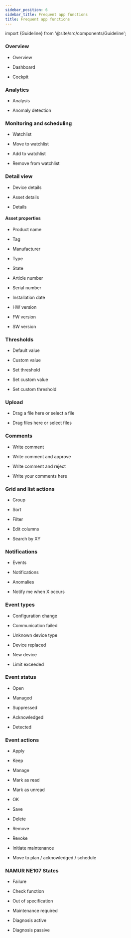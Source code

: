 ```yaml
---
sidebar_position: 6
sidebar_title: Frequent app functions
title: Frequent app functions
---
```


import {Guideline} from '@site/src/components/Guideline';

### Overview

- Overview

- Dashboard

- Cockpit

<div class="d-flex flex-wrap">

<span class="m-2">
<Guideline do={false} label='Console'></Guideline>
</span>
<span class="m-2">
<Guideline do={false} label='Dash'></Guideline>
</span>
<span class="m-2">
<Guideline do={false} label='Control panel'></Guideline>
</span>

</div>

### Analytics

- Analysis

- Anomaly detection

<div class="d-flex flex-wrap">

<span class="m-2">
<Guideline do={false} label='Assessment'></Guideline>
</span>
<span class="m-2">
<Guideline do={false} label='Examination'></Guideline>
</span>

</div>

### Monitoring and scheduling

- Watchlist

- Move to watchlist

- Add to watchlist

- Remove from watchlist

<div class="d-flex flex-wrap">

<span class="m-2">
<Guideline do={false} label='Watch list'></Guideline>
</span>

</div>

### Detail view

- Device details

- Asset details

- Details

<div class="d-flex flex-wrap">

<span class="m-2">
<Guideline do={false} label='Facts'></Guideline>
</span>
<span class="m-2">
<Guideline do={false} label='Specifics'></Guideline>
</span>

</div>

#### Asset properties

- Product name

- Tag

- Manufacturer

- Type

- State

- Article number

- Serial number

- Installation date

- HW version

- FW version

- SW version

### Thresholds

- Default value

- Custom value

- Set threshold

- Set custom value

- Set custom threshold

### Upload

- Drag a file here or select a file

- Drag files here or select files

<div class="d-flex flex-wrap">

<span class="m-2">
<Guideline do={false} label='Drag and drop here or browse'></Guideline>
</span>

</div>

### Comments

- Write comment

- Write comment and approve

- Write comment and reject

- Write your comments here

<span class="m-2">
<Guideline do={false} label='Write a comment'></Guideline>
</span>

### Grid and list actions

- Group

- Sort

- Filter

- Edit columns

- Search by XY

### Notifications

- Events

- Notifications

- Anomalies

- Notify me when X occurs

<span class="m-2">
<Guideline do={false} label='Error'></Guideline>
<Guideline do={false} label='Issue'></Guideline>
<Guideline do={false} label='Problem'></Guideline>
</span>

### Event types

- Configuration change

- Communication failed

- Unknown device type

- Device replaced

- New device

- Limit exceeded

### Event status

- Open

- Managed

- Suppressed

- Acknowledged

- Detected

<span class="m-2">
<Guideline do={false} label='Unacklowedged'></Guideline>
<Guideline do={false} label='Unack.'></Guideline>
<Guideline do={false} label='Unackn.'></Guideline>
<Guideline do={false} label='Unacknl.'></Guideline>
</span>

### Event actions

- Apply

- Keep

- Manage

- Mark as read

- Mark as unread

- OK

- Save

- Delete

- Remove

- Revoke

- Initiate maintenance

- Move to plan / acknowledged / schedule

### NAMUR NE107 States

- Failure

- Check function

- Out of specification

- Maintenance required

- Diagnosis active

- Diagnosis passive
